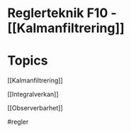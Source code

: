# Reglerteknik F10 - [[Kalmanfiltrering]]

# Topics

[[Kalmanfiltrering]] 

[[Integralverkan]] 

[[Observerbarhet]] 

#regler 